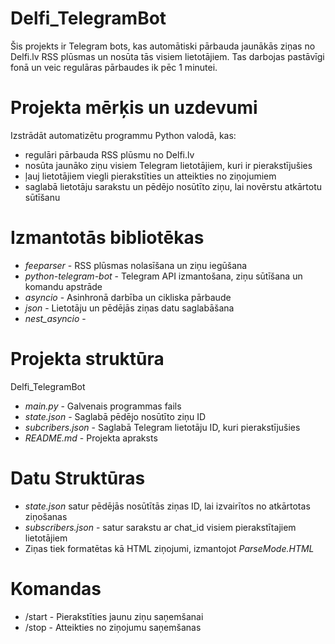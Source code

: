 # Delfi_TelegramBot
Šis projekts ir Telegram bots, kas automātiski pārbauda jaunākās ziņas no Delfi.lv RSS plūsmas un nosūta tās visiem lietotājiem. Tas darbojas pastāvīgi fonā un veic regulāras pārbaudes ik pēc 1 minutei.
# Projekta mērķis un uzdevumi
Izstrādāt automatizētu programmu Python valodā, kas:
- regulāri pārbauda RSS plūsmu no Delfi.lv
- nosūta jaunāko ziņu visiem Telegram lietotājiem, kuri ir pierakstījušies
- ļauj lietotājiem viegli pierakstīties un atteikties no ziņojumiem
- saglabā lietotāju sarakstu un pēdējo nosūtīto ziņu, lai novērstu atkārtotu sūtīšanu
# Izmantotās bibliotēkas
- _feeparser_ - RSS plūsmas nolasīšana un ziņu iegūšana
- _python-telegram-bot_ - Telegram API izmantošana, ziņu sūtīšana un komandu apstrāde
- _asyncio_ - Asinhronā darbība un cikliska pārbaude
- _json_ - Lietotāju un pēdējās ziņas datu saglabāšana
- _nest_asyncio_ - 
# Projekta struktūra
Delfi_TelegramBot
- _main.py_ - Galvenais programmas fails
- _state.json_ - Saglabā pēdējo nosūtīto ziņu ID
- _subcribers.json_ - Saglabā Telegram lietotāju ID, kuri pierakstījušies
- _README.md_ - Projekta apraksts
# Datu Struktūras
- _state.json_ satur pēdējās nosūtītās ziņas ID, lai izvairītos no atkārtotas ziņošanas
- _subscribers.json_ - satur sarakstu ar chat_id visiem pierakstītajiem lietotājiem
- Ziņas tiek formatētas kā HTML ziņojumi, izmantojot _ParseMode.HTML_
# Komandas
- /start - Pierakstīties jaunu ziņu saņemšanai
- /stop - Atteikties no ziņojumu saņemšanas
